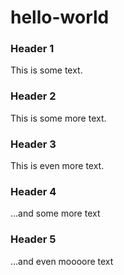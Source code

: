 # hello-world

### Header 1 

This is some text. 

### Header 2

This is some more text.

### Header 3

This is even more text.

### Header 4 

...and some more text

### Header 5 

...and even moooore text
